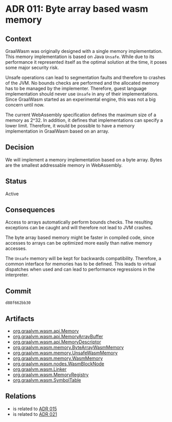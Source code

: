 # ADR 011: Byte array based wasm memory

## Context

GraalWasm was originally designed with a single memory implementation.
This memory implementation is based on Java `Unsafe`.
While due to its performance it represented itself as the optimal solution at the time, it poses some major security risk.

Unsafe operations can lead to segmentation faults and therefore to crashes of the JVM.
No bounds checks are performed and the allocated memory has to be managed by the implementer.
Therefore, guest language implementation should never use `Unsafe` in any of their implementations.
Since GraalWasm started as an experimental engine, this was not a big concern until now.

The current WebAssembly specification defines the maximum size of a memory as 2^32.
In addition, it defines that implementations can specify a lower limit.
Therefore, it would be possible to have a memory implementation in GraalWasm based on an array.

## Decision

We will implement a memory implementation based on a byte array.
Bytes are the smallest addressable memory in WebAssembly.

## Status

Active

## Consequences

Access to arrays automatically perform bounds checks.
The resulting exceptions can be caught and will therefore not lead to JVM crashes.

The byte array based memory might be faster in compiled code, since accesses to arrays can be optimized more easily than native memory accesses.

The `Unsafe` memory will be kept for backwards compatibility.
Therefore, a common interface for memories has to be defined.
This leads to virtual dispatches when used and can lead to performance regressions in the interpreter.

## Commit

`d88f662bb30`

## Artifacts

- [org.graalvm.wasm.api.Memory](../../src/org.graalvm.wasm/src/org/graalvm/wasm/api/Memory.java)
- [org.graalvm.wasm.api.MemoryArrayBuffer](../../src/org.graalvm.wasm/src/org/graalvm/wasm/api/MemoryArrayBuffer.java)
- [org.graalvm.wasm.api.MemoryDescriptor](../../src/org.graalvm.wasm/src/org/graalvm/wasm/api/MemoryDescriptor.java)
- [org.graalvm.wasm.memory.ByteArrayWasmMemory](../../src/org.graalvm.wasm/src/org/graalvm/wasm/memory/ByteArrayWasmMemory.java)
- [org.graalvm.wasm.memory.UnsafeWasmMemory](../../src/org.graalvm.wasm/src/org/graalvm/wasm/memory/UnsafeWasmMemory.java)
- [org.graalvm.wasm.memory.WasmMemory](../../src/org.graalvm.wasm/src/org/graalvm/wasm/memory/WasmMemory.java)
- [org.graalvm.wasm.nodes.WasmBlockNode](../../src/org.graalvm.wasm/src/org/graalvm/wasm/nodes/WasmBlockNode.java)
- [org.graalvm.wasm.Linker](../../src/org.graalvm.wasm/src/org/graalvm/wasm/Linker.java)
- [org.graalvm.wasm.MemoryRegistry](../../src/org.graalvm.wasm/src/org/graalvm/wasm/MemoryRegistry.java)
- [org.graalvm.wasm.SymbolTable](../../src/org.graalvm.wasm/src/org/graalvm/wasm/SymbolTable.java)

## Relations

- is related to [ADR 015](./adr-015.md)
- is related to [ADR 021](./adr-021.md)